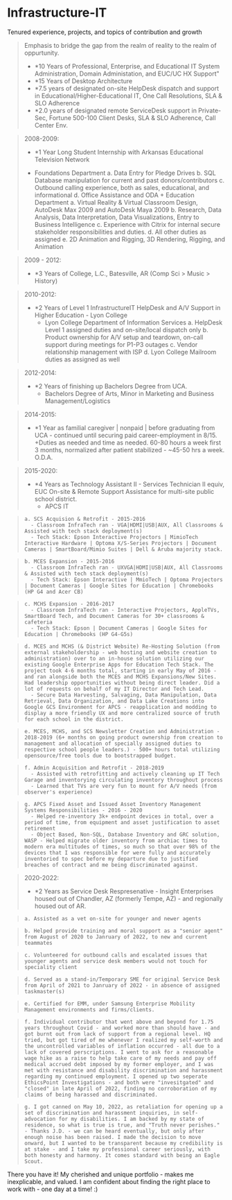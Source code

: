 # Infrastructure-IT
Tenured experience, projects, and topics of contribution and growth

> Emphasis to bridge the gap from the realm of reality to the realm of oppurtunity.
> - *10 Years of Professional, Enterprise, and Educational IT System Administration, Domain Administation, and EUC/UC HX Support"
> - *15 Years of Desktop Architecture
> - *7.5 years of designated on-site HelpDesk dispatch and support in Educational/Higher-Educational IT, One Call Resolutions, SLA & SLO Adherence
> - *2.0 years of designated remote ServiceDesk support in Private-Sec, Fortune 500-100 Client Desks, SLA & SLO Adherence, Call Center Env.


> 2008-2009:
>  - *1 Year Long Student Internship with Arkansas Educational Television Network
>   + Foundations Department
>     a. Data Entry for Pledge Drives
>     b. SQL Database manipulation for current and past donors/contributors
>     c. Outbound calling experience, both as sales, educational, and informational
>     d. Office Assistance and ODA
    + Education Department
      a. Virtual Reality & Virtual Classroom Design, AutoDesk Max 2009 and AutoDesk Maya 2009
      b. Research, Data Analysis, Data Interpretation, Data Visualizations, Entry to Business Intelligence
      c. Experience with Citrix for internal secure stakeholder responsibilities and duties.
      d. All other duties as assigned
      e. 2D Animation and Rigging, 3D Rendering, Rigging, and Animation
      
      
> 2009 - 2012:
> - *3 Years of College, L.C., Batesville, AR (Comp Sci > Music > History)


> 2010-2012:
> - *2 Years of Level 1 InfrastructureIT HelpDesk and A/V Support in Higher Education - Lyon College
>   + Lyon College Department of Information Services
>     a. HelpDesk Level 1 assigned duties and on-site/local dispatch only
>     b. Product ownership for A/V setup and teardown, on-call support during meetings for P1-P3 outages
>     c. Vendor relationship management with ISP
>     d. Lyon College Mailroom duties as assigned as well


> 2012-2014:
> - *2 Years of finishing up Bachelors Degree from UCA.
>   + Bachelors Degree of Arts, Minor in Marketing and Business Management/Logistics


> 2014-2015:
> - *1 Year as familial caregiver | nonpaid | before graduating from UCA - continued until securing paid career-employment in 8/15.
>   +Duties as needed and time as needed. 60-80 hours a week first 3 months, normalized after patient stabilized - ~45-50 hrs a week.
>   O.D.A.

> 2015-2020:
> - *4 Years as Technology Assistant II - Services Technician II equiv, EUC On-site & Remote Support Assistance for multi-site public school district.
>   + APCS IT

>     a. SCS Acquision & Retrofit - 2015-2016
>       - Classroom InfraTech ran - VGA|HDMI|USB|AUX, All Classrooms & Assisted with tech stack deployment(s)
>       - Tech Stack: Epson Interactive Projectors | MimioTech Interactive Hardware | Optoma X/S-Series Projectors | Document Cameras | SmartBoard/Mimio Suites | Dell & Aruba majority stack.

>     b. MCES Expansion - 2015-2016
>       - Classroom InfraTech ran - UXVGA|HDMI|USB|AUX, All Classrooms & Assisted with tech stack deployment(s) 
>       - Tech Stack: Epson Interactive | MmioTech | Optoma Projectors | Document Cameras | Google Sites for Education | Chromebooks (HP G4 and Acer CB)

>     c. MCHS Expansion - 2016-2017
>       - Classroom InfraTech ran - Interactive Projectors, AppleTVs, SmartBoard Tech, and Document Cameras for 30+ classrooms & cafeteria
>       - Tech Stack: Epson | Document Cameras | Google Sites for Education | Chromebooks (HP G4-G5s)

>     d. MCES and MCHS (& District Website) Re-Hosting Solution (from external stakeholdership - web hosting and website creation to administration) over to an in-house solution utilizing our existing Google Enterprise Apps for Education Tech Stack. The project took 4-6 months total, starting in early May of 2016 - and ran alongside both the MCES and MCHS Expansions/New Sites. Had leadership opportunities without being direct leader. Did a lot of requests on behalf of my IT Director and Tech Lead.
>       - Secure Data Harvesting, Salvaging, Data Manipulation, Data Retrieval, Data Organization, and Data Lake Creations into Google GCS Environment for APCS - reapplication and modding to display a more friendly UX and more centralized source of truth for each school in the district.

>     e. MCES, MCHS, and SCS Newsletter Creation and Administration - 2018-2019 (6+ months on going product ownership from creation to management and allocation of specially assigned duties to respective school people leaders.) - 500+ hours total utilizing opensource/free tools due to bootstrapped budget.

>     f. Admin Acquisition and Retrofit - 2018-2019
>       - Assisted with retrofitting and actively cleaning up IT Tech Garage and inventorying circulating inventory throughout process
>       - Learned that TVs are very fun to mount for A/V needs (from observer's experience)

>     g. APCS Fixed Asset and Issued Asset Inventory Management Systems Responsibilities - 2016 - 2020
>       - Helped re-inventory 3k+ endpoint devices in total, over a period of time, from equipment and asset justification to asset retirement
>       - Object Based, Non-SQL, Database Inventory and GRC solution, WASP - Helped migrate older inventory from archiac times to modern era multitudes of times, so much so that over 98% of the devices that I was responsible for were fully and accurately inventoried to spec before my departure due to justified breaches of contract and me being discriminated against.

> 2020-2022:
> - *2 Years as Service Desk Respresenative - Insight Enterprises housed out of Chandler, AZ (formerly Tempe, AZ) - and regionally housed out of AR.

>     a. Assisted as a vet on-site for younger and newer agents

>     b. Helped provide training and moral support as a "senior agent" from August of 2020 to Janruary of 2022, to new and current teammates

>     c. Volunteered for outbound calls and escalated issues that younger agents and service desk members would not touch for speciality client

>     d. Served as a stand-in/Temporary SME for original Service Desk from April of 2021 to Janruary of 2022 - in absence of assigned taskmaster(s)

>     e. Certified for EMM, under Samsung Enterprise Mobility Management environments and firms/clients.

>     f. Individual contributor that went above and beyond for 1.75 years throughout Covid - and worked more than should have - and got burnt out from lack of support from a regional level. HQ tried, but got tired of me whenever I realized my self-worth and the uncontrolled variables of inflation occurred - all due to a lack of covered perscriptions. I went to ask for a reasonable wage hike as a raise to help take care of my needs and pay off medical accrued debt imposed by my former employer, and I was met with resistance and disability discrimination and harassment regarding my continued employment. I opened up two seperate EthicsPoint Investigations - and both were "invesitgated" and "closed" in late April of 2022, finding no corroboration of my claims of being harassed and discriminated.

>     g. I got canned on May 10, 2022, as retaliation for opening up a set of discrimination and harassment inquiries, in self-advocation for my disabilities. I am backed by my state of residence, so what is true is true, and "Truth never perishes." - Thanks J.D. - we can be heard eventually, but only after enough noise has been raised. I made the decision to move onward, but I wanted to be transparent because my credibility is at stake - and I take my professional career seriously, with both honesty and harmony. It comes standard with being an Eagle Scout.

There you have it! My cherished and unique portfolio - makes me inexplicable, and valued. I am confident about finding the right place to work with - one day at a time! :)
